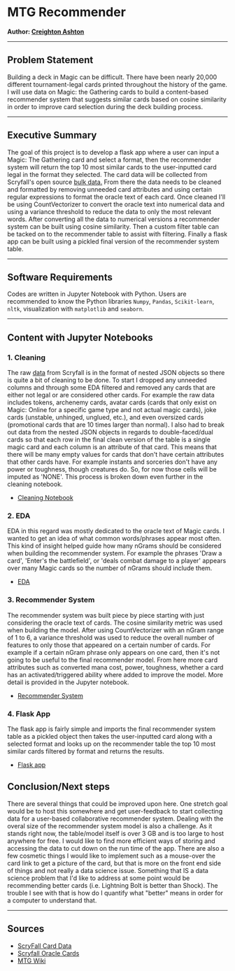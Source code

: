 # MTG Recommender

**Author: [Creighton Ashton](https://www.linkedin.com/in/creightonashton/)**

---

## Problem Statement

Building a deck in Magic can be difficult. There have been nearly 20,000 different tournament-legal cards printed throughout the history of the game. I will use data on Magic: the Gathering cards to build a content-based recommender system that suggests similar cards based on cosine similarity in order to improve card selection during the deck building process.

---

## Executive Summary

The goal of this project is to develop a flask app where a user can input a Magic: The Gathering card and select a format, then the recommender system will return the top 10 most similar cards to the user-inputted card legal in the format they selected. The card data will be collected from Scryfall's open source [bulk data.](https://archive.scryfall.com/json/scryfall-oracle-cards.json) From there the data needs to be cleaned and formatted by removing unneeded card attributes and using certain regular expressions to format the oracle text of each card. Once cleaned I'll be using CountVectorizer to convert the oracle text into numerical data and using a variance threshold to reduce the data to only the most relevant words. After converting all the data to numerical versions a recommender system can be built using cosine similarity. Then a custom filter table can be tacked on to the recommender table to assist with filtering. Finally a flask app can be built using a pickled final version of the recommender system table.

---

## Software Requirements

Codes are written in Jupyter Notebook with Python. Users are recommended to know the Python libraries `Numpy`, `Pandas`, `Scikit-learn`, `nltk`, visualization with `matplotlib` and `seaborn`.

---

## Content with Jupyter Notebooks


### 1. Cleaning

The raw [data](https://archive.scryfall.com/json/scryfall-oracle-cards.json) from Scryfall is in the format of nested JSON objects so there is quite a bit of cleaning to be done. To start I dropped any unneeded columns and through some EDA filtered and removed any cards that are either not legal or are considered other cards. For example the raw data includes tokens, archenemy cards, avatar cards (cards that only exist on Magic: Online for a specific game type and not actual magic cards), joke cards (unstable, unhinged, unglued, etc.), and even oversized cards (promotional cards that are 10 times larger than normal). I also had to break out data from the nested JSON objects in regards to double-faced/dual cards so that each row in the final clean version of the table is a single magic card and each column is an attribute of that card. This means that there will be many empty values for cards that don't have certain attributes that other cards have. For example instants and sorceries don't have any power or toughness, though creatures do. So, for now those cells will be imputed as 'NONE'. This process is broken down even further in the cleaning notebook.

- [Cleaning Notebook](./Code/01-Cleaning.ipynb)

### 2. EDA

EDA in this regard was mostly dedicated to the oracle text of Magic cards. I wanted to get an idea of what common words/phrases appear most often. This kind of insight helped guide how many nGrams should be considered when building the recommender system. For example the phrases 'Draw a card', 'Enter's the battlefield', or 'deals combat damage to a player' appears over many Magic cards so the number of nGrams should include them.

- [EDA](./Code/02-EDA.ipynb)

### 3. Recommender System

The recommender system was built piece by piece starting with just considering the oracle text of cards. The cosine similarity metric was used when building the model. After using CountVectorizer with an nGram range of 1 to 6, a variance threshold was used to reduce the overall number of features to only those that appeared on a certain number of cards. For example if a certain nGram phrase only appears on one card, then it's not going to be useful to the final recommender model. From here more card attributes such as converted mana cost, power, toughness, whether a card has an activated/triggered ability where added to improve the model. More detail is provided in the Jupyter notebook.

- [Recommender System](./Code/03-Recommender_system.ipynb)

### 4. Flask App

The flask app is fairly simple and imports the final recommender system table as a pickled object then takes the user-inputted card along with a selected format and looks up on the recommender table the top 10 most similar cards filtered by format and returns the results.

- [Flask app](./Files/mtg_rec.py)

## Conclusion/Next steps

There are several things that could be improved upon here. One stretch goal would be to host this somewhere and get user-feedback to start collecting data for a user-based collaborative recommender system. Dealing with the overal size of the recommender system model is also a challenge. As it stands right now, the table/model itself is over 3 GB and is too large to host anywhere for free. I would like to find more efficient ways of storing and accessing the data to cut down on the run time of the app. There are also a few cosmetic things I would like to implement such as a mouse-over the card link to get a picture of the card, but that is more on the front end side of things and not really a data science issue. Something that IS a data science problem that I'd like to address at some point would be recommending better cards (i.e. Lightning Bolt is better than Shock). The trouble I see with that is how do I quantify what "better" means in order for a computer to understand that.

---

## Sources

- [ScryFall Card Data](https://scryfall.com/docs/api/bulk-data)  
- [Scryfall Oracle Cards](https://archive.scryfall.com/json/scryfall-oracle-cards.json)  
- [MTG Wiki](https://mtg.gamepedia.com/Main_Page)  